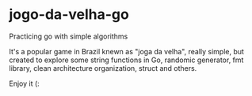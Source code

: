 # jogo-da-velha-go
Practicing go with simple algorithms 

It's a popular game in Brazil knewn as "joga da velha", really simple, but created to explore some string functions in Go, 
randomic generator, fmt library, clean architecture organization, struct and others.

Enjoy it (:
